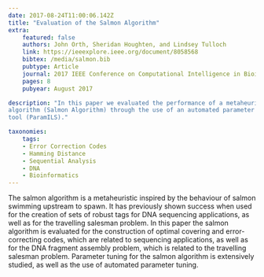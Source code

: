 ```yaml
---
date: 2017-08-24T11:00:06.142Z
title: "Evaluation of the Salmon Algorithm"
extra:
    featured: false
    authors: John Orth, Sheridan Houghten, and Lindsey Tulloch 
    link: https://ieeexplore.ieee.org/document/8058568
    bibtex: /media/salmon.bib
    pubtype: Article
    journal: 2017 IEEE Conference on Computational Intelligence in Bioinformatics and Computational Biology (CIBCB)
    pages: 8
    pubyear: August 2017 

description: "In this paper we evaluated the performance of a metaheuristic
algorithm (Salmon Algorithm) through the use of an automated parameter tuning
tool (ParamILS)."

taxonomies:
    tags:
    - Error Correction Codes
    - Hamming Distance
    - Sequential Analysis
    - DNA
    - Bioinformatics
---
```

The salmon algorithm is a metaheuristic inspired by the behaviour of salmon swimming upstream to spawn. It has previously shown success when used for the creation of sets of robust tags for DNA sequencing applications, as well as for the travelling salesman problem. In this paper the salmon algorithm is evaluated for the construction of optimal covering and error-correcting codes, which are related to sequencing applications, as well as for the DNA fragment assembly problem, which is related to the travelling salesman problem. Parameter tuning for the salmon algorithm is extensively studied, as well as the use of automated parameter tuning.
